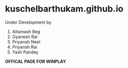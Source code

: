 # kuschelbarthukam.github.io
Under Development by
1. Altamash Beg
2. Gyanesh Rai
3. Priyansh Neel
4. Priyansh Rai
5. Yash Pandey

<b>OFFICAL PAGE FOR WINPLAY <b>

